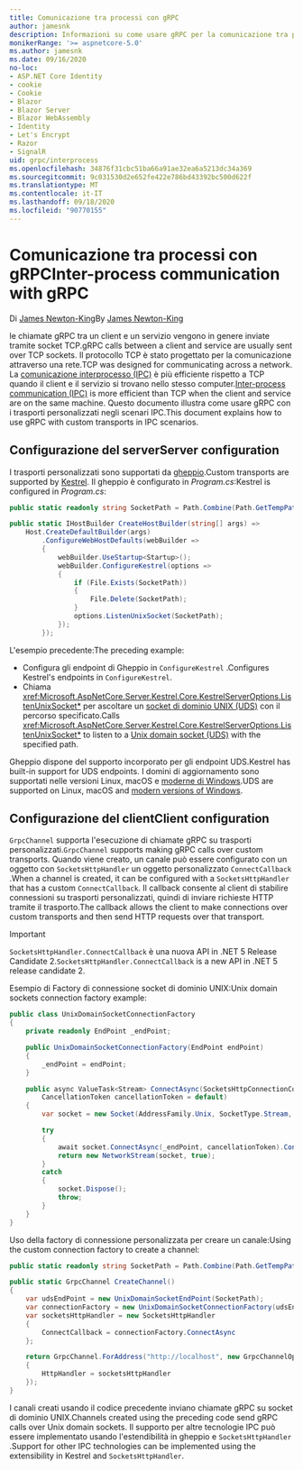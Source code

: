 ```yaml
---
title: Comunicazione tra processi con gRPC
author: jamesnk
description: Informazioni su come usare gRPC per la comunicazione tra processi.
monikerRange: '>= aspnetcore-5.0'
ms.author: jamesnk
ms.date: 09/16/2020
no-loc:
- ASP.NET Core Identity
- cookie
- Cookie
- Blazor
- Blazor Server
- Blazor WebAssembly
- Identity
- Let's Encrypt
- Razor
- SignalR
uid: grpc/interprocess
ms.openlocfilehash: 34876f31cbc51ba66a91ae32ea6a5213dc34a369
ms.sourcegitcommit: 9c031530d2e652fe422e786bd43392bc500d622f
ms.translationtype: MT
ms.contentlocale: it-IT
ms.lasthandoff: 09/18/2020
ms.locfileid: "90770155"
---
```

# <a name="inter-process-communication-with-grpc"></a><span data-ttu-id="76080-103">Comunicazione tra processi con gRPC</span><span class="sxs-lookup"><span data-stu-id="76080-103">Inter-process communication with gRPC</span></span>

<span data-ttu-id="76080-104">Di [James Newton-King](https://twitter.com/jamesnk)</span><span class="sxs-lookup"><span data-stu-id="76080-104">By [James Newton-King](https://twitter.com/jamesnk)</span></span>

<span data-ttu-id="76080-105">le chiamate gRPC tra un client e un servizio vengono in genere inviate tramite socket TCP.</span><span class="sxs-lookup"><span data-stu-id="76080-105">gRPC calls between a client and service are usually sent over TCP sockets.</span></span> <span data-ttu-id="76080-106">Il protocollo TCP è stato progettato per la comunicazione attraverso una rete.</span><span class="sxs-lookup"><span data-stu-id="76080-106">TCP was designed for communicating across a network.</span></span> <span data-ttu-id="76080-107">La [comunicazione interprocesso (IPC)](https://wikipedia.org/wiki/Inter-process_communication) è più efficiente rispetto a TCP quando il client e il servizio si trovano nello stesso computer.</span><span class="sxs-lookup"><span data-stu-id="76080-107">[Inter-process communication (IPC)](https://wikipedia.org/wiki/Inter-process_communication) is more efficient than TCP when the client and service are on the same machine.</span></span> <span data-ttu-id="76080-108">Questo documento illustra come usare gRPC con i trasporti personalizzati negli scenari IPC.</span><span class="sxs-lookup"><span data-stu-id="76080-108">This document explains how to use gRPC with custom transports in IPC scenarios.</span></span>

## <a name="server-configuration"></a><span data-ttu-id="76080-109">Configurazione del server</span><span class="sxs-lookup"><span data-stu-id="76080-109">Server configuration</span></span>

<span data-ttu-id="76080-110">I trasporti personalizzati sono supportati da [gheppio](xref:fundamentals/servers/kestrel).</span><span class="sxs-lookup"><span data-stu-id="76080-110">Custom transports are supported by [Kestrel](xref:fundamentals/servers/kestrel).</span></span> <span data-ttu-id="76080-111">Il gheppio è configurato in *Program.cs*:</span><span class="sxs-lookup"><span data-stu-id="76080-111">Kestrel is configured in *Program.cs*:</span></span>

```csharp
public static readonly string SocketPath = Path.Combine(Path.GetTempPath(), "socket.tmp");

public static IHostBuilder CreateHostBuilder(string[] args) =>
    Host.CreateDefaultBuilder(args)
        .ConfigureWebHostDefaults(webBuilder =>
        {
            webBuilder.UseStartup<Startup>();
            webBuilder.ConfigureKestrel(options =>
            {
                if (File.Exists(SocketPath))
                {
                    File.Delete(SocketPath);
                }
                options.ListenUnixSocket(SocketPath);
            });
        });
```

<span data-ttu-id="76080-112">L'esempio precedente:</span><span class="sxs-lookup"><span data-stu-id="76080-112">The preceding example:</span></span>

* <span data-ttu-id="76080-113">Configura gli endpoint di Gheppio in `ConfigureKestrel` .</span><span class="sxs-lookup"><span data-stu-id="76080-113">Configures Kestrel's endpoints in `ConfigureKestrel`.</span></span>
* <span data-ttu-id="76080-114">Chiama <xref:Microsoft.AspNetCore.Server.Kestrel.Core.KestrelServerOptions.ListenUnixSocket*> per ascoltare un [socket di dominio UNIX (UDS)](https://wikipedia.org/wiki/Unix_domain_socket) con il percorso specificato.</span><span class="sxs-lookup"><span data-stu-id="76080-114">Calls <xref:Microsoft.AspNetCore.Server.Kestrel.Core.KestrelServerOptions.ListenUnixSocket*> to listen to a [Unix domain socket (UDS)](https://wikipedia.org/wiki/Unix_domain_socket) with the specified path.</span></span>

<span data-ttu-id="76080-115">Gheppio dispone del supporto incorporato per gli endpoint UDS.</span><span class="sxs-lookup"><span data-stu-id="76080-115">Kestrel has built-in support for UDS endpoints.</span></span> <span data-ttu-id="76080-116">I domini di aggiornamento sono supportati nelle versioni Linux, macOS e [moderne di Windows](https://devblogs.microsoft.com/commandline/af_unix-comes-to-windows/).</span><span class="sxs-lookup"><span data-stu-id="76080-116">UDS are supported on Linux, macOS and [modern versions of Windows](https://devblogs.microsoft.com/commandline/af_unix-comes-to-windows/).</span></span>

## <a name="client-configuration"></a><span data-ttu-id="76080-117">Configurazione del client</span><span class="sxs-lookup"><span data-stu-id="76080-117">Client configuration</span></span>

<span data-ttu-id="76080-118">`GrpcChannel` supporta l'esecuzione di chiamate gRPC su trasporti personalizzati.</span><span class="sxs-lookup"><span data-stu-id="76080-118">`GrpcChannel` supports making gRPC calls over custom transports.</span></span> <span data-ttu-id="76080-119">Quando viene creato, un canale può essere configurato con un oggetto con `SocketsHttpHandler` un oggetto personalizzato `ConnectCallback` .</span><span class="sxs-lookup"><span data-stu-id="76080-119">When a channel is created, it can be configured with a `SocketsHttpHandler` that has a custom `ConnectCallback`.</span></span> <span data-ttu-id="76080-120">Il callback consente al client di stabilire connessioni su trasporti personalizzati, quindi di inviare richieste HTTP tramite il trasporto.</span><span class="sxs-lookup"><span data-stu-id="76080-120">The callback allows the client to make connections over custom transports and then send HTTP requests over that transport.</span></span>

> [!IMPORTANT]
> <span data-ttu-id="76080-121">`SocketsHttpHandler.ConnectCallback` è una nuova API in .NET 5 Release Candidate 2.</span><span class="sxs-lookup"><span data-stu-id="76080-121">`SocketsHttpHandler.ConnectCallback` is a new API in .NET 5 release candidate 2.</span></span>

<span data-ttu-id="76080-122">Esempio di Factory di connessione socket di dominio UNIX:</span><span class="sxs-lookup"><span data-stu-id="76080-122">Unix domain sockets connection factory example:</span></span>

```csharp
public class UnixDomainSocketConnectionFactory
{
    private readonly EndPoint _endPoint;

    public UnixDomainSocketConnectionFactory(EndPoint endPoint)
    {
        _endPoint = endPoint;
    }

    public async ValueTask<Stream> ConnectAsync(SocketsHttpConnectionContext _,
        CancellationToken cancellationToken = default)
    {
        var socket = new Socket(AddressFamily.Unix, SocketType.Stream, ProtocolType.Unspecified);

        try
        {
            await socket.ConnectAsync(_endPoint, cancellationToken).ConfigureAwait(false);
            return new NetworkStream(socket, true);
        }
        catch
        {
            socket.Dispose();
            throw;
        }
    }
}
```

<span data-ttu-id="76080-123">Uso della factory di connessione personalizzata per creare un canale:</span><span class="sxs-lookup"><span data-stu-id="76080-123">Using the custom connection factory to create a channel:</span></span>

```csharp
public static readonly string SocketPath = Path.Combine(Path.GetTempPath(), "socket.tmp");

public static GrpcChannel CreateChannel()
{
    var udsEndPoint = new UnixDomainSocketEndPoint(SocketPath);
    var connectionFactory = new UnixDomainSocketConnectionFactory(udsEndPoint);
    var socketsHttpHandler = new SocketsHttpHandler
    {
        ConnectCallback = connectionFactory.ConnectAsync
    };

    return GrpcChannel.ForAddress("http://localhost", new GrpcChannelOptions
    {
        HttpHandler = socketsHttpHandler
    });
}
```

<span data-ttu-id="76080-124">I canali creati usando il codice precedente inviano chiamate gRPC su socket di dominio UNIX.</span><span class="sxs-lookup"><span data-stu-id="76080-124">Channels created using the preceding code send gRPC calls over Unix domain sockets.</span></span> <span data-ttu-id="76080-125">Il supporto per altre tecnologie IPC può essere implementato usando l'estendibilità in gheppio e `SocketsHttpHandler` .</span><span class="sxs-lookup"><span data-stu-id="76080-125">Support for other IPC technologies can be implemented using the extensibility in Kestrel and `SocketsHttpHandler`.</span></span>
